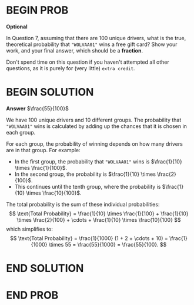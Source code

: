 # BEGIN PROB

**Optional**

In Question 7, assuming that there are 100 unique drivers, what is the
true, theoretical probability that `"WOLVAA01"` wins a free gift card?
Show your work, and your final answer, which should be a **fraction**.

Don't spend time on this question if you haven't attempted all other
questions, as it is purely for (very little) `extra credit`.

# BEGIN SOLUTION
**Answer** $\frac{55}{100}$

We have 100 unique drivers and 10 different groups. The probability that `"WOLVAA01"` wins is calculated by adding up the chances that it is chosen in each group.

For each group, the probability of winning depends on how many drivers are in that group. For example:

- In the first group, the probability that `"WOLVAA01"` wins is $\frac{1}{10} \times \frac{1}{100}$.
- In the second group, the probability is $\frac{1}{10} \times \frac{2}{100}$.
- This continues until the tenth group, where the probability is $\frac{1}{10} \times \frac{10}{100}$.

The total probability is the sum of these individual probabilities:
$$
\text{Total Probability} = \frac{1}{10} \times \frac{1}{100} + \frac{1}{10} \times \frac{2}{100} + \cdots + \frac{1}{10} \times \frac{10}{100}
$$
which simplifies to:
$$
\text{Total Probability} = \frac{1}{1000} (1 + 2 + \cdots + 10) = \frac{1}{1000} \times 55 = \frac{55}{1000} = \frac{55}{100}.
$$

# END SOLUTION

# END PROB